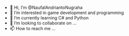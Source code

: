 - 👋 Hi, I’m @NaufalAndriantoNugraha
- 👀 I’m interested in game development and programming
- 🌱 I’m currently learning C# and Python
- 💞️ I’m looking to collaborate on ...
- 📫 How to reach me ...

<!---
NaufalAndriantoNugraha/NaufalAndriantoNugraha is a ✨ special ✨ repository because its `README.md` (this file) appears on your GitHub profile.
You can click the Preview link to take a look at your changes.
--->
